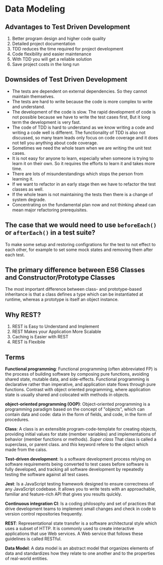 # Data Modeling

## Advantages to Test Driven Development

1. Better program design and higher code quality
2. Detailed project documentation
3. TDD reduces the time required for project development
4. Code flexibility and easier maintenance
5. With TDD you will get a reliable solution
6. Save project costs in the long run

## Downsides of Test Driven Development

- The tests are dependent on external dependencies. So they cannot maintain themselves.
- The tests are hard to write because the code is more complex to write and understand.
- The development of the code is slow. The rapid development of code is not possible because we have to write the test cases first, But it long term the development is very fast.
- The code of TDD is hard to understand as we know writing a code and writing a code well is different. The functionality of TDD is also not discussed, so many team leads only focus on code coverage and it does not tell you anything about code coverage.
- Sometimes we need the whole team when we are writing the unit test cases.
- It is not easy for anyone to learn, especially when someone is trying to learn it on their own. So it requires the efforts to learn it and takes more time.
- There are lots of misunderstandings which stops the person from learning it.
- If we want to refactor in an early stage then we have to refactor the test classes as well.
- If the whole team is not maintaining the tests then there is a change of system degrade.
- Concentrating on the fundamental plan now and not thinking ahead can mean major refactoring prerequisites.

## The case that we would need to use `beforeEach()` or `afterEach()` in a test suite?

To make some setup and restoring configrations for the test to not effect to each other, for example to set some mock states and removing them after each test.

## The primary difference between ES6 Classes and Constructor/Prototype Classes

The most important difference between class- and prototype-based inheritance is that a class defines a type which can be instantiated at runtime, whereas a prototype is itself an object instance.

## Why REST?

1. REST is Easy to Understand and Implement
2. REST Makes your Application More Scalable
3. Caching is Easier with REST
4. REST is Flexibile

## Terms

**Functional programming**: Functional programming (often abbreviated FP) is the process of building software by composing pure functions, avoiding shared state, mutable data, and side-effects. Functional programming is declarative rather than imperative, and application state flows through pure functions. Contrast with object oriented programming, where application state is usually shared and colocated with methods in objects.

**object-oriented programming (OOP)**: Object-oriented programming is a programming paradigm based on the concept of "objects", which can contain data and code: data in the form of fields, and code, in the form of procedures.

**Class**: A class is an extensible program-code-template for creating objects, providing initial values for state (member variables) and implementations of behavior (member functions or methods). *Super class* That class is called a superclass, or parent class. and *this* keyword refere to the object which made from the calss.

**Test-driven development**: Is a software development process relying on software requirements being converted to test cases before software is fully developed, and tracking all software development by repeatedly testing the software against all test cases.

**Jest**: Is a JavaScript testing framework designed to ensure correctness of any JavaScript codebase. It allows you to write tests with an approachable, familiar and feature-rich API that gives you results quickly.

**Continuous integration CI**: Is a coding philosophy and set of practices that drive development teams to implement small changes and check in code to version control repositories frequently.

**REST**: Representational state transfer is a software architectural style which uses a subset of HTTP. It is commonly used to create interactive applications that use Web services. A Web service that follows these guidelines is called RESTful.

**Data Model**: A data model is an abstract model that organizes elements of data and standardizes how they relate to one another and to the properties of real-world entities.
